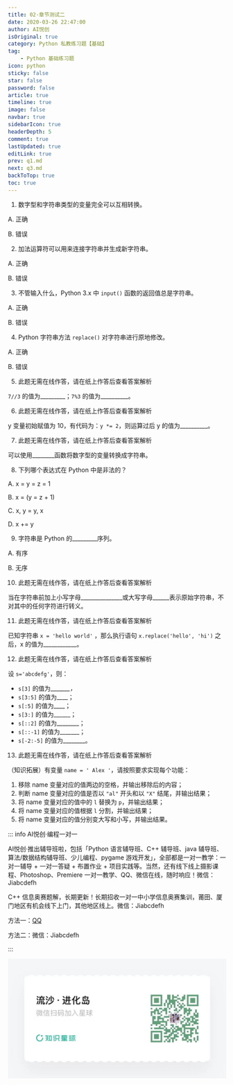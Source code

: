 ```yaml
---
title: 02-章节测试二
date: 2020-03-26 22:47:00
author: AI悦创
isOriginal: true
category: Python 私教练习题【基础】
tag:
    - Python 基础练习题
icon: python
sticky: false
star: false
password: false
article: true
timeline: true
image: false
navbar: true
sidebarIcon: true
headerDepth: 5
comment: true
lastUpdated: true
editLink: true
prev: q1.md
next: q3.md
backToTop: true
toc: true
---
```


1. 数字型和字符串类型的变量完全可以互相转换。

A. 正确 

B. 错误

2. 加法运算符可以用来连接字符串并生成新字符串。

A. 正确 

B. 错误

3. 不管输入什么，Python 3.x 中 `input()`  函数的返回值总是字符串。

A. 正确 

B. 错误

4. Python 字符串方法 `replace()`  对字符串进行原地修改。

A. 正确 

B. 错误

5. 此题无需在线作答，请在纸上作答后查看答案解析

`7//3` 的值为\_\_\_\_\_\_\_\_\_；`7%3` 的值为\_\_\_\_\_\_\_\_\_\_。

6. 此题无需在线作答，请在纸上作答后查看答案解析

y 变量初始赋值为 10，有代码为：`y *= 2`，则运算过后 y 的值为\_\_\_\_\_\_\_\_\_\_。

7. 此题无需在线作答，请在纸上作答后查看答案解析

可以使用\_\_\_\_\_\_\_\_函数将数字型的变量转换成字符串。

8. 下列哪个表达式在 Python 中是非法的？

A. x = y = z = 1

B. x = (y = z + 1)

C. x, y = y, x

D. x += y

9. 字符串是 Python 的\_\_\_\_\_\_\_\_\_序列。

A. 有序

B. 无序

10. 此题无需在线作答，请在纸上作答后查看答案解析

当在字符串前加上小写字母\_\_\_\_\_\_\_\_\_\_\_\_\_\_\_或大写字母\_\_\_\_\_\_表示原始字符串，不对其中的任何字符进行转义。

11. 此题无需在线作答，请在纸上作答后查看答案解析

已知字符串 `x = 'hello world'` ，那么执行语句 `x.replace('hello', 'hi')`  之后，x 的值为\_\_\_\_\_\_\_\_\_\_\_\_。

12. 此题无需在线作答，请在纸上作答后查看答案解析

设 `s='abcdefg'`，则：

- `s[3]` 的值为\_\_\_\__\_\_\_，_
- `s[3:5]` 的值为\_\__\_；
- `s[:5]` 的值为\_\_\_\_；
- `s[3:]` 的值为_\_\_\___；
- `s[::2]` 的值为\_\_\_\_\_\_\_\_；
- `s[::-1]` 的值为__\_\_\_\__；
- `s[-2:-5]` 的值为___\_\_\_\_\_。

13. 此题无需在线作答，请在纸上作答后查看答案解析

（知识拓展）有变量 `name = ' Alex '`，请按照要求实现每个功能： 

1. 移除 name 变量对应的值两边的空格，并输出移除后的内容； 
2. 判断 name 变量对应的值是否以 `"al"` 开头和以 `"X"` 结尾，并输出结果； 
3. 将 name 变量对应的值中的 `l` 替换为 `p`，并输出结果； 
4. 将 name 变量对应的值根据 `l` 分割，并输出结果； 
5. 将 name 变量对应的值分别变大写和小写，并输出结果。

::: info AI悦创·编程一对一

AI悦创·推出辅导班啦，包括「Python 语言辅导班、C++ 辅导班、java 辅导班、算法/数据结构辅导班、少儿编程、pygame 游戏开发」，全部都是一对一教学：一对一辅导 + 一对一答疑 + 布置作业 + 项目实践等。当然，还有线下线上摄影课程、Photoshop、Premiere 一对一教学、QQ、微信在线，随时响应！微信：Jiabcdefh

C++ 信息奥赛题解，长期更新！长期招收一对一中小学信息奥赛集训，莆田、厦门地区有机会线下上门，其他地区线上。微信：Jiabcdefh

方法一：[QQ](http://wpa.qq.com/msgrd?v=3&uin=1432803776&site=qq&menu=yes)

方法二：微信：Jiabcdefh

:::

![](/zsxq.jpg)